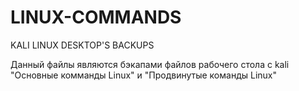 # LINUX-COMMANDS
KALI LINUX DESKTOP'S BACKUPS

Данный файлы являются бэкапами файлов рабочего стола с kali "Основные комманды Linux" и "Продвинутые команды Linux"

